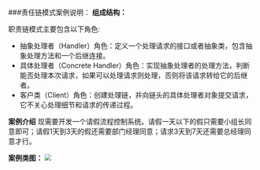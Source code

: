 ###责任链模式案例说明：
**组成结构：**

职责链模式主要包含以下角色:

* 抽象处理者（Handler）角色：定义一个处理请求的接口或者抽象类，包含抽象处理方法和一个后继连接。
* 具体处理者（Concrete Handler）角色：实现抽象处理者的处理方法，判断能否处理本次请求，如果可以处理请求则处理，否则将该请求转给它的后继者。
* 客户类（Client）角色：创建处理链，并向链头的具体处理者对象提交请求，它不关心处理细节和请求的传递过程。

**案例介绍**
现需要开发一个请假流程控制系统。请假一天以下的假只需要小组长同意即可；请假1天到3天的假还需要部门经理同意；请求3天到7天还需要总经理同意才行。

**案例类图：**
<img src="F:\AllWorkSpace\DesignModelAll\ChainOfResposibilityMode\src\FairyQin\HomeLove\责任链模式类图.png" style="zoom:80%;" />